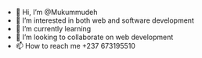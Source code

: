 - 👋 Hi, I’m @Mukummudeh
- 👀 I’m interested in both web and software development
- 🌱 I’m currently learning 
- 💞️ I’m looking to collaborate on web development
- 📫 How to reach me +237 673195510

<!---
Jamesbriyan2/Jamesbriyan2 is a ✨ special ✨ repository because its `README.md` (this file) appears on your GitHub profile.
You can click the Preview link to take a look at your changes.
--->
